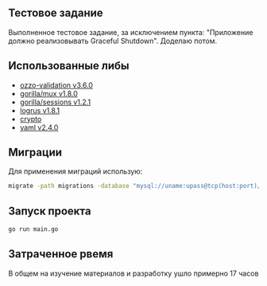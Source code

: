 ## Тестовое задание
Выполненное тестовое задание, за исключением пункта: "Приложение должно реализовывать 
Graceful Shutdown". Доделаю потом.

## Использованные либы
- [ozzo-validation v3.6.0](https://github.com/go-ozzo/ozzo-validation)
- [gorilla/mux v1.8.0](https://github.com/gorilla/mux)
- [gorilla/sessions v1.2.1](https://github.com/gorilla/sessions)
- [logrus v1.8.1](https://github.com/sirupsen/logrus)
- [crypto](https://pkg.go.dev/golang.org/x/crypto)
- [yaml v2.4.0](gopkg.in/yaml.v2)

## Миграции
Для применения миграций использую:
```sh
migrate -path migrations -database "mysql://uname:upass@tcp(host:port)/dbname" up
```
## Запуск проекта
```sh
go run main.go
```

## Затраченное рвемя
В общем на изучение материалов и разработку ушло примерно 17 часов
